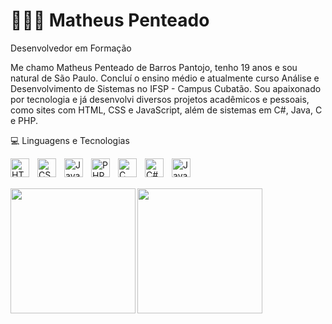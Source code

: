 # 👩🏻‍💻 Matheus Penteado

Desenvolvedor em Formação

Me chamo Matheus Penteado de Barros Pantojo, tenho 19 anos e sou natural de São Paulo. Concluí o ensino médio e atualmente curso Análise e Desenvolvimento de Sistemas no IFSP - Campus Cubatão. Sou apaixonado por tecnologia e já desenvolvi diversos projetos acadêmicos e pessoais, como sites com HTML, CSS e JavaScript, além de sistemas em C#, Java, C e PHP.

💻 Linguagens e Tecnologias


<img align="left" alt="HTML" title="HTML" width="30px" style="padding-right: 10px;" src="https://cdn.jsdelivr.net/gh/devicons/devicon@latest/icons/html5/html5-original.svg" />
<img align="left" alt="CSS" title="CSS" width="30px" style="padding-right: 10px;" src="https://cdn.jsdelivr.net/gh/devicons/devicon@latest/icons/css3/css3-original.svg" />
<img align="left" alt="JavaScript" title="JavaScript" width="30px" style="padding-right: 10px;" src="https://cdn.jsdelivr.net/gh/devicons/devicon@latest/icons/javascript/javascript-original.svg" />
<img align="left" alt="PHP" title="PHP" width="30px" style="padding-right: 10px;" src="https://cdn.jsdelivr.net/gh/devicons/devicon@latest/icons/php/php-original.svg" />
<img align="left" alt="C" title="Linguagem C" width="30px" style="padding-right: 10px;" src="https://cdn.jsdelivr.net/gh/devicons/devicon@latest/icons/c/c-original.svg" />
<img align="left" alt="C#" title="C# com Windows Forms" width="30px" style="padding-right: 10px;" src="https://cdn.jsdelivr.net/gh/devicons/devicon@latest/icons/csharp/csharp-original.svg" />
<img align="left" alt="Java" title="Java com Swing" width="30px" style="padding-right: 10px;" src="https://cdn.jsdelivr.net/gh/devicons/devicon@latest/icons/java/java-original.svg" />

<br/><br/>

<p>
  <img 
    align="left" 
    height="200" 
    src="https://github-readme-stats.vercel.app/api?username=penteado012&show_icons=true&theme=tokyonight&include_all_commits=true&locale=pt-br" 
  />

  <img 
    align="left" 
    height="200" 
    src="https://github-readme-stats.vercel.app/api/top-langs/?username=penteado012&theme=tokyonight&layout=compact&langs_count=9" 
  />
</p>
